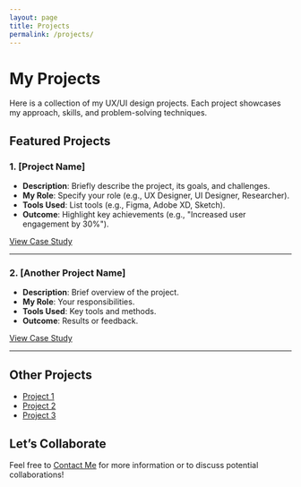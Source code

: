 ```yaml
---
layout: page
title: Projects
permalink: /projects/
---
```


# My Projects

Here is a collection of my UX/UI design projects. Each project showcases my approach, skills, and problem-solving techniques.

## Featured Projects

### 1. **[Project Name]**
- **Description**: Briefly describe the project, its goals, and challenges.
- **My Role**: Specify your role (e.g., UX Designer, UI Designer, Researcher).
- **Tools Used**: List tools (e.g., Figma, Adobe XD, Sketch).
- **Outcome**: Highlight key achievements (e.g., "Increased user engagement by 30%").

[View Case Study](link-to-project-details)

---

### 2. **[Another Project Name]**
- **Description**: Brief overview of the project.
- **My Role**: Your responsibilities.
- **Tools Used**: Key tools and methods.
- **Outcome**: Results or feedback.

[View Case Study](link-to-another-project-details)

---

## Other Projects
- [Project 1](link-to-project-1)
- [Project 2](link-to-project-2)
- [Project 3](link-to-project-3)

## Let’s Collaborate
Feel free to [Contact Me](contact.md) for more information or to discuss potential collaborations!
